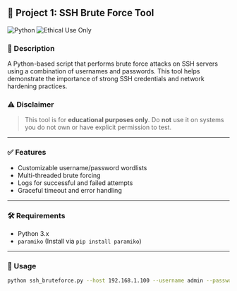 ## 🧰 Project 1: SSH Brute Force Tool

![Python](https://img.shields.io/badge/Language-Python-blue?logo=python)
![Ethical Use Only](https://img.shields.io/badge/Usage-Ethical%20Only-red)

### 📄 Description
A Python-based script that performs brute force attacks on SSH servers using a combination of usernames and passwords. This tool helps demonstrate the importance of strong SSH credentials and network hardening practices.

### ⚠️ Disclaimer
> This tool is for **educational purposes only**. Do **not** use it on systems you do not own or have explicit permission to test.

---

### ✅ Features
- Customizable username/password wordlists
- Multi-threaded brute forcing
- Logs for successful and failed attempts
- Graceful timeout and error handling

---

### 🛠 Requirements
- Python 3.x
- `paramiko` (Install via `pip install paramiko`)

---

### 🚀 Usage
```bash
python ssh_bruteforce.py --host 192.168.1.100 --username admin --passwords passwords.txt
